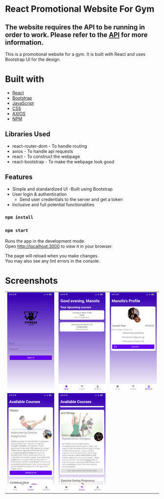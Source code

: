# React Promotional Website For Gym

## **The website requires the API to be running in order to work. Please refer to the [API](../../Backend/README.md) for more information.**

This is a promotional website for a gym. It is built with React and uses Bootstrap UI for the design.

# Built with

* [React](https://reactjs.org/)
* [Bootstrap](https://getbootstrap.com/)
* [JavaScript](https://www.javascript.com/)
* [CSS](https://developer.mozilla.org/en-US/docs/Web/CSS)
* [AXIOS](https://www.npmjs.com/package/axios)
* [NPM](https://www.npmjs.com/)

## Libraries Used
- react-router-dom - To handle routing
- axios - To handle api requests
- react - To construct the webpage
- react-bootstrap - To make the webpage look good

## Features
- Simple and standardized UI
  -Built using Bootstrap 
- User login & authentication
  - Send user credentials to the server and get a token
- Inclusive and full potential functionalities

<!-- TODO: how to build/run the website-->

### `npm install`

### `npm start`

Runs the app in the development mode.\
Open [http://localhost:3000](http://localhost:3000) to view it in your browser.

The page will reload when you make changes.\
You may also see any lint errors in the console.

# Screenshots

<table>
  <tr>
    <td><img src="../../Images/android/login_page.jpg" height=100% width=100%></td>
    <td><img src="../../Images/android/home.jpg" height=100% width=100%></td>
    <td><img src="../../Images/android/my_profile.jpg" height=100% width=100%></td>
  </tr>
    <td><img src="../../Images/android/available_courses.jpg" height=100% width=100%></td>
    <td><img src="../../Images/android/unavailable_courses.jpg" height=100% width=100%></td>
  <tr></tr>
</table>
